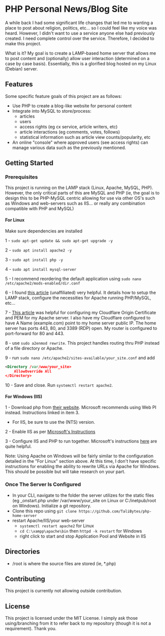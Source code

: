 # PHP Personal News/Blog Site

A while back I had some significant life changes that led me to wanting a place to post about religion, politics, etc... so I could feel like my voice was heard. However, I didn't want to use a service anyone else had previously created. I need complete control over the service. Therefore, I decided to make this project.

What is it? My goal is to create a LAMP-based home server that allows me to post content and (optionally) allow user interaction (determined on a case by case basis). Essentially, this is a glorified blog hosted on my Linux (Debian) server.

## Features

Some specific feature goals of this project are as follows:

- Use PHP to create a blog-like website for personal content
- Integrate into MySQL to store/process:
  - articles
  - users
  - access rights (eg cx service, article writers, etc)
  - article interactions (eg comments, votes, follows)
  - statistical information such as article view counts/popularity, etc
- An online "console" where approved users (see access rights) can manage various data such as the previously mentioned.

## Getting Started

### Prerequisites

This project is running on the LAMP stack (Linux, Apache, MySQL, PHP). However, the only critical parts of this are MySQL and PHP (ie, the goal is to design this to be PHP-MySQL centric allowing for use via other OS's such as Windows and web-servers such as IIS... or really any combination compatible with PHP and MySQL)

#### For Linux

Make sure dependencies are installed

1 - `sudo apt-get update && sudo apt-get upgrade -y`

2 - `sudo apt install apache2 -y`

3 - `sudo apt install php -y`

4 - `sudo apt install mysql-server`

5 - I recommend reordering the default application using `sudo nano /etc/apache2/mods-enabled/dir.conf`

6 - I found [this article](https://www.digitalocean.com/community/tutorials/how-to-install-lamp-stack-on-ubuntu#step-6-testing-database-connection-from-php-optional) (unaffiliated) very helpful. It details how to setup the LAMP stack, configure the necessities for Apache running PHP/MySQL, etc...

7 - [This article](https://scriptstown.com/how-to-setup-cloudflare-ssl-and-configure-origin-certificate-for-apache/) was helpful for configuring my Cloudflare Origin Certificate and PEM for my Apache server. I also have my Cloudflare configured to have A Name (example.com) point to my home server public IP. The home server has ports 443, 80, and 3389 (RDP) open. My router is configured to port-forward for 80 and 443.

8 - use `sudo a2enmod rewrite`. This project handles routing thru PHP instead of a file directory or Apache.

9 - run `sudo nano /etc/apache2/sites-available/your_site.conf` and add

```XML
<Directory /var/www/your_site>
    AllowOverride All
</Directory>
```

10 - Save and close. Run `systemctl restart apache2`.

#### For Windows (IIS)

1 - Download php from [their website](https://windows.php.net/download). Microsoft recommends using Web PI instead. Instructions linked in item 3.

- For IIS, be sure to use the (NTS) version.

2 - Enable IIS as per [Microsoft's Instructions](https://techcommunity.microsoft.com/blog/iis-support-blog/how-to-enable-iis-and-key-features-on-windows-server-a-step-by-step-guide/4229883)

3 - Configure IIS and PHP to run together. Microsoft's instructions [here](https://learn.microsoft.com/en-us/previous-versions/windows/it-pro/windows-server-2012-r2-and-2012/hh994592(v=ws.11)) are quite helpful.

Note: Using Apache on Windows will be fairly similar to the configuration detailed in the "For Linux" section above. At this time, I don't have specific instructions for enabling the ability to rewrite URLs via Apache for Windows. This should be possible but will take research on your part.

### Once The Server Is Configured

- In your CLI, navigate to the folder the server utilizes for the static files (eg _onstart.php under /var/www/your_site on Linux or C:/inetpub/root on Windows). Initialize a git repository.
- Clone this repo using `git clone https://github.com/TaliBytes/php-home-server`
- restart Apache/IIS/your web-server
  - `systemctl restart apache2` for Linux
  - `cd C:\xampp\apache\bin` then `httpd -k restart` for Windows
  - right click to start and stop Application Pool and Website in IIS

## Directories

- /root is where the source files are stored (ie, *.php)

## Contributing

This project is currently not allowing outside contribution.

## License

This project is licensed under the MIT License. I simply ask those using/branching from it to refer back to my repository (though it is not a requirement). Thank you.

